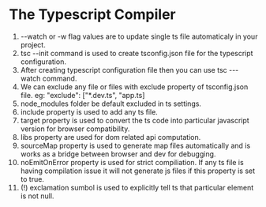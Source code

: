 # The Typescript Compiler

1. --watch or -w flag values are to update single ts file automaticaly in your project.
2. tsc --init command is used to create tsconfig.json file for the typescript configuration.
3. After creating typescript configuration file then you can use tsc ---watch command.
4. We can exclude any file or files with exclude property of tsconfig.json file. eg: "exclude": ["*.dev.ts", "app.ts]
5. node_modules folder be default excluded in ts settings.
6. include property is used to add any ts file.
7. target property is used to convert the ts code into particular javascript version for browser compatibility.
8. libs property are used for dom related api computation.
9. sourceMap property is used to generate map files automatically and is works as a bridge between browser and dev for debugging.
10. noEmitOnError property is used for strict compiliation. If any ts file is having compilation issue it will not generate js files if this property is set to true.
11. (!) exclamation sumbol is used to explicitly tell ts that particular element is not null.
